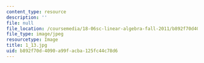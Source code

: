 ```yaml
---
content_type: resource
description: ''
file: null
file_location: /coursemedia/18-06sc-linear-algebra-fall-2011/b892f70d4090a99facba125fc44c78d6_1_13.jpg
file_type: image/jpeg
resourcetype: Image
title: 1_13.jpg
uid: b892f70d-4090-a99f-acba-125fc44c78d6
---
```

